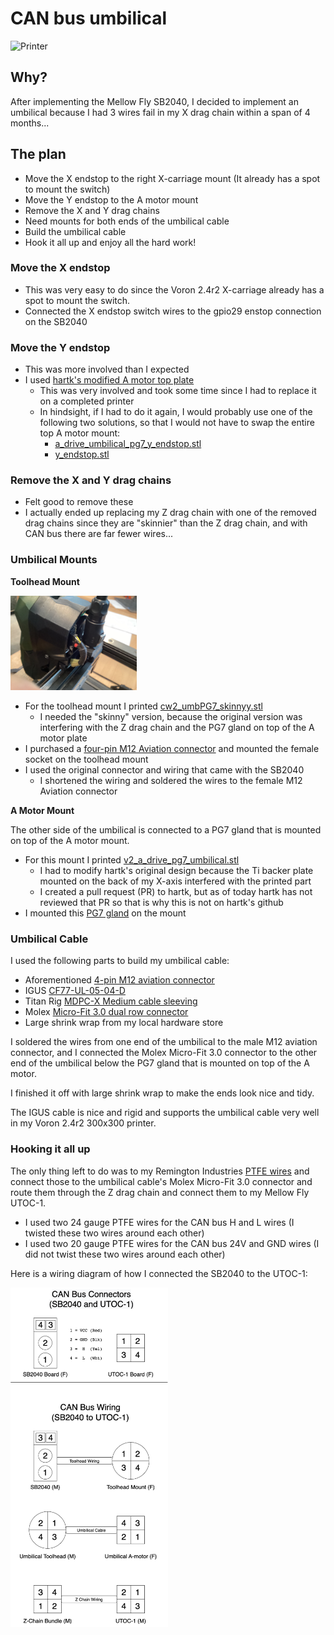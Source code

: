 # CAN bus umbilical

<img src="./Images/Printer.jpg" width="50%" height="50%" alt="Printer"/>

## Why?
After implementing the Mellow Fly SB2040, I decided to implement an umbilical because I had 3 wires fail in my X drag chain within a span of 4 months...

## The plan
- Move the X endstop to the right X-carriage mount (It already has a spot to mount the switch)
- Move the Y endstop to the A motor mount
- Remove the X and Y drag chains
- Need mounts for both ends of the umbilical cable
- Build the umbilical cable
- Hook it all up and enjoy all the hard work!

### Move the X endstop
- This was very easy to do since the Voron 2.4r2 X-carriage already has a spot to mount the switch.
- Connected the X endstop switch wires to the gpio29 enstop connection on the SB2040


### Move the Y endstop
- This was more involved than I expected
- I used [hartk's modified A motor top plate](https://github.com/hartk1213/VoronUsers/blob/master/printer_mods/hartk1213/Voron2.4_Y_Endstop_Relocation/STLs/Gantry/AB_Drive_Units/a_drive_frame_upper_with_jst_y_endstop.stl)
  - This was very involved and took some time since I had to replace it on a completed printer
  - In hindsight, if I had to do it again, I would probably use one of the following two solutions, so that I would not have to swap the entire top A motor mount:
    - [a_drive_umbilical_pg7_y_endstop.stl](https://github.com/cruiten/Voron-Related/blob/main/CANbus/Umbilical/STLs/a_drive_umbilical_pg7_y_endstop.stl)
    - [y_endstop.stl](https://github.com/Minsekt/moronvods/blob/main/Rear_Umbilical/Y_Endstop_Relocation/STL/y_endstop.stl)
    
    
### Remove the X and Y drag chains
- Felt good to remove these
- I actually ended up replacing my Z drag chain with one of the removed drag chains since they are "skinnier" than the Z drag chain, and with CAN bus there are far fewer wires...



### Umbilical Mounts
**Toolhead Mount**

<img src="./Images/IMG_0823.jpg" width="40%" height="40%" alt="Toolhead Mount"/>

- For the toolhead mount I printed [cw2_umbPG7_skinnyy.stl](https://github.com/hartk1213/MISC/blob/main/Voron%20Mods/Voron%202/2.4/CW2_SB2040_CAN_Umbilical/STLs/cw2_umbPG7_skinnyy.stl)
  - I needed the "skinny" version, because the original version was interfering with the Z drag chain and the PG7 gland on top of the A motor plate
- I purchased a [four-pin M12 Aviation connector](https://www.amazon.com/dp/B087MZYG37?psc=1&ref=ppx_yo2ov_dt_b_product_details) and mounted the female socket on the toolhead mount
- I used the original connector and wiring that came with the SB2040
  - I shortened the wiring and soldered the wires to the female M12 Aviation connector


**A Motor Mount**

The other side of the umbilical is connected to a PG7 gland that is mounted on top of the A motor mount.

- For this mount I printed [v2_a_drive_pg7_umbilical.stl](https://github.com/cruiten/MISC/blob/main/Voron%20Mods/Voron%202/2.4/CW2_SB2040_CAN_Umbilical/STLs/v2_a_drive_pg7_umbilical.stl)
  - I had to modify hartk's original design because the Ti backer plate mounted on the back of my X-axis interfered with the printed part
  - I created a pull request (PR) to hartk, but as of today hartk has not reviewed that PR so that is why this is not on hartk's github
- I mounted this [PG7 gland](https://www.amazon.com/gp/product/B09GV9Q79C/ref=ppx_yo_dt_b_search_asin_title?ie=UTF8&psc=1) on the mount



### Umbilical Cable
I used the following parts to build my umbilical cable:
- Aforementioned [4-pin M12 aviation connector](https://www.amazon.com/dp/B087MZYG37?psc=1&ref=ppx_yo2ov_dt_b_product_details)
- IGUS [CF77-UL-05-04-D](https://www.igus.com/product/994?artNr=CF77-UL-05-04-D)
- Titan Rig [MDPC-X Medium cable sleeving](https://www.cable-sleeving.com/cable-sleeving-m)
- Molex [Micro-Fit 3.0 dual row connector](https://www.amazon.com/dp/B078Q798L9?psc=1&ref=ppx_yo2ov_dt_b_product_details)
- Large shrink wrap from my local hardware store

I soldered the wires from one end of the umbilical to the male M12 aviation connector, and I connected the Molex Micro-Fit 3.0 connector to the other end of the umbilical below the PG7 gland that is mounted on top of the A motor.

I finished it off with large shrink wrap to make the ends look nice and tidy.

The IGUS cable is nice and rigid and supports the umbilical cable very well in my Voron 2.4r2 300x300 printer.


### Hooking it all up
The only thing left to do was to my Remington Industries [PTFE wires](https://www.remingtonindustries.com/hook-up-wire/electronics/ptfe-600-volt/) and connect those to the umbilical cable's Molex Micro-Fit 3.0 connector and route them through the Z drag chain and connect them to my Mellow Fly UTOC-1.

- I used two 24 gauge PTFE wires for the CAN bus H and L wires (I twisted these two wires around each other)
- I used two 20 gauge PTFE wires for the CAN bus 24V and GND wires (I did not twist these two wires around each other)

Here is a wiring diagram of how I connected the SB2040 to the UTOC-1:

  <img src="./Images/CAN Bus wiring.png" width="50%" height="50%" alt="Wiring Diagram"/>
